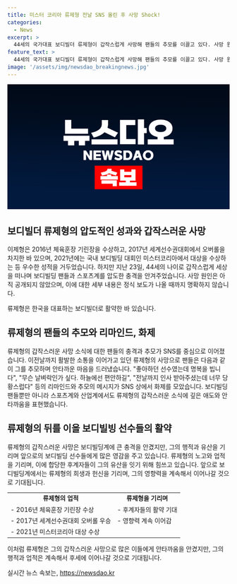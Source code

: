 ```yaml
---
title: 미스터 코리아 류제형 전날 SNS 올린 후 사망 Shock!
categories:
  - News
excerpt: >
  44세의 국가대표 보디빌더 류제형이 갑작스럽게 사망해 팬들의 추모를 이끌고 있다. 사망 원인은 아직 공개되지 않았지만, 류제형은 사망 전날까지 활발한 소통을 이어가고 있었음에 더한 충격을 주고 있다. 그의 팬들은 SNS를 통해 그를 추모하며 그의 보디빌딩계에서의 영향을 기억할 것으로 표현했다. 류제형은 한국을 대표하는 보디빌더로 활약하며 다수의 성과를 거뒀었는데, 이로 인해 그의 추앙하는 팬들은 그를 선수로서 기억할 것으로 보인다.
feature_text: >
  44세의 국가대표 보디빌더 류제형이 갑작스럽게 사망해 팬들의 추모를 이끌고 있다. 사망 원인은 아직 공개되지 않았지만, 류제형은 사망 전날까지 활발한 소통을 이어가고 있었음에 더한 충격을 주고 있다. 그의 팬들은 SNS를 통해 그를 추모하며 그의 보디빌딩계에서의 영향을 기억할 것으로 표현했다. 류제형은 한국을 대표하는 보디빌더로 활약하며 다수의 성과를 거뒀었는데, 이로 인해 그의 추앙하는 팬들은 그를 선수로서 기억할 것으로 보인다.
image: '/assets/img/newsdao_breakingnews.jpg'
---
```


<p><img src="/assets/img/newsdao_breakingnews.jpg" alt="implanttips 속보" /></p>

<h2 data-ke-size="size26">보디빌더 류제형의 압도적인 성과와 갑작스러운 사망</h2>

<p>이제형은 2016년 체육훈장 기린장을 수상하고, 2017년 세계선수권대회에서 오버롤을 차지한 바 있으며, 2021년에는 국내 보디빌딩 대회인 미스터코리아에서 대상을 수상하는 등 우수한 성적을 거두었습니다. 하지만 지난 23일, 44세의 나이로 갑작스럽게 세상을 떠나며 보디빌딩 팬들과 스포츠계를 압도한 충격을 안겨주었습니다. 사망 원인은 아직 공개되지 않았으며, 이에 대한 세부 내용은 정식 보도가 나올 때까지 명확하지 않습니다.</p>

<p data-ke-size="size16">류제형은 한국을 대표하는 보디빌더로 활약한 바 있습니다.</p>

<h2 data-ke-size="size26">류제형의 팬들의 추모와 리마인드, 화제</h2>

<p>류제형의 갑작스러운 사망 소식에 대한 팬들의 충격과 추모가 SNS를 중심으로 이어졌습니다. 이전날까지 활발한 소통을 이어가고 있던 류제형의 사망으로 팬들은 다음과 같이 그를 추모하며 안타까운 마음을 드러냈습니다. "좋아하던 선수였는데 명복을 빕니다", "무슨 날벼락인가 싶다. 하늘에선 편안하길", "전날까지 인사 받아주셨는데 너무 당황스럽다" 등의 리마인드와 추모의 메시지가 SNS 상에서 화제를 모았습니다. 보디빌딩 팬들뿐만 아니라 스포츠계와 산업계에서도 류제형의 갑작스러운 소식에 깊은 애도와 안타까움을 표현했습니다.</p>

<h2 data-ke-size="size26">류제형의 뒤를 이을 보디빌빙 선수들의 활약</h2>

<p>류제형의 갑작스러운 사망은 보디빌딩계에 큰 충격을 안겼지만, 그의 행적과 유산을 기리며 앞으로의 보디빌딩 선수들에게 많은 영감을 주고 있습니다. 류제형의 노고와 업적을 기리며, 이에 합당한 후계자들이 그의 유산을 잇기 위해 힘쓰고 있습니다. 앞으로 보디빌딩계에서는 류제형의 희생과 헌신을 기리며, 그의 영향력을 계속해서 이어나갈 것으로 기대됩니다.</p>

<table>
    <tbody>
        <tr>
            <td style="text-align: center; height: 17px;"><b>류제형의 업적</b></td>
            <td style="text-align: center; height: 17px;"><b>류제형을 기리며</b></td>
        </tr>
        <tr>
            <td style="text-align: left;">- 2016년 체육훈장 기린장 수상</td>
            <td style="text-align: left;">- 후계자들의 활약 기대</td>
        </tr>
        <tr>
            <td style="text-align: left;">- 2017년 세계선수권대회 오버롤 우승</td>
            <td style="text-align: left;">- 영향력 계속 이어감</td>
        </tr>
        <tr>
            <td style="text-align: left;">- 2021년 미스터코리아 대상 수상</td>
            <td style="text-align: left;"></td>
        </tr>
    </tbody>
</table>

<p>이처럼 류제형은 그의 갑작스러운 사망으로 많은 이들에게 안타까움을 안겼지만, 그의 행적과 업적은 계속해서 후세에 이어나갈 것으로 기대됩니다.</p>
실시간 뉴스 속보는, <a href="https://newsdao.kr" rel="dofollow">https://newsdao.kr</a>


